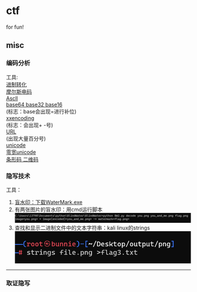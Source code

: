 # ctf
for fun!


## misc

### 编码分析

工具:    
[进制转化](https://www.sojson.com/hexconvert.html)    
[摩尔斯电码](http://www.zhongguosou.com/zonghe/moErSiCodeConverter.aspx)    
[Ascll](https://www.asciim.cn/m/tools/convert_ascii_to_string.html)    
[base64 base32 base16](https://www.qqxiuzi.cn/bianma/base64.htm)    
(标志：base会出现=进行补位)    
[xxencoding](http://web.chacuo.net/charsetxxencode)    
(标志：会出现+ -号)     
[URL](http://web.chacuo.net/charseturlencode)    
(出现大量百分号)    
[unicode](https://c.runoob.com/front-end/3602/)   
[零宽unicode](https://330k.github.io/misc_tools/unicode_steganography.html)   
[条形码 二维码](https://online-barcode-reader.inliteresearch.com/)    


### 隐写技术

工具：   
1. [盲水印：下载WaterMark.exe](https://url61.ctfile.com/f/tempdir-VzdRZAE3WjpUZVEwVGMHZAItADkFPFxkXT5ZPQ5tADsKaQQ3Ai1bMlVgBGNSZgNoBjVTagI0CjoAbQ](https://www.mefcl.com/watermark/5821))
2. 有两张图片的盲水印：用cmd运行脚本![在cmd中运行脚本](cmd.png)
3. 查找和显示二进制文件中的文本字符串：kali linux的strings![kali linux](strings.png)  





***

### 取证隐写






